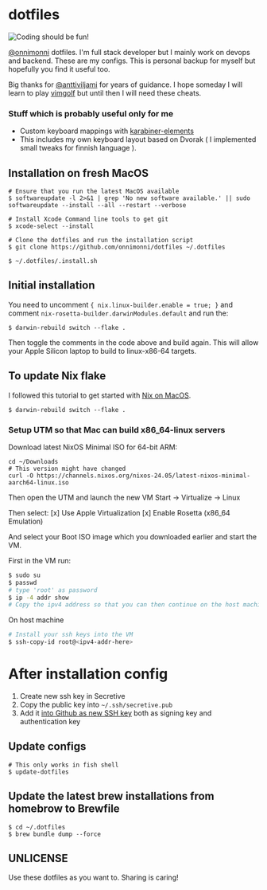 # dotfiles
![Coding should be fun!](https://media.giphy.com/media/ytwDCq9aT3cgEyyYVO/giphy-tumblr.gif "Coding should be fun!")

[@onnimonni](https://github.com/onnimonni) dotfiles. I'm full stack developer but I mainly work on devops and backend. These are my configs. This is personal backup for myself but hopefully you find it useful too.

Big thanks for [@anttiviljami](https://github.com/anttiviljami) for years of guidance.
I hope someday I will learn to play [vimgolf](http://www.vimgolf.com/) but until then I will need these cheats.

### Stuff which is probably useful only for me
- Custom keyboard mappings with [karabiner-elements](https://karabiner-elements.pqrs.org)
- This includes my own keyboard layout based on Dvorak ( I implemented small tweaks for finnish language ).

## Installation on fresh MacOS
```
# Ensure that you run the latest MacOS available
$ softwareupdate -l 2>&1 | grep 'No new software available.' || sudo softwareupdate --install --all --restart --verbose

# Install Xcode Command line tools to get git
$ xcode-select --install

# Clone the dotfiles and run the installation script
$ git clone https://github.com/onnimonni/dotfiles ~/.dotfiles

$ ~/.dotfiles/.install.sh
```

## Initial installation
You need to uncomment `{ nix.linux-builder.enable = true; }` and comment `nix-rosetta-builder.darwinModules.default` and run the:
```
$ darwin-rebuild switch --flake .
```

Then toggle the comments in the code above and build again. This will allow your Apple Silicon laptop to build to linux-x86-64 targets.

## To update Nix flake
I followed this tutorial to get started with [Nix on MacOS](https://nixcademy.com/posts/nix-on-macos/).
```
$ darwin-rebuild switch --flake .
```

### Setup UTM so that Mac can build x86_64-linux servers
Download latest NixOS Minimal ISO for 64-bit ARM:
```
cd ~/Downloads
# This version might have changed
curl -O https://channels.nixos.org/nixos-24.05/latest-nixos-minimal-aarch64-linux.iso
```
Then open the UTM and launch the new VM
Start -> Virtualize -> Linux

Then select:
[x] Use Apple Virtualization
[x] Enable Rosetta (x86_64 Emulation)

And select your Boot ISO image which you downloaded earlier and start the VM.

First in the VM run:
```sh
$ sudo su
$ passwd
# type 'root' as password
$ ip -4 addr show
# Copy the ipv4 address so that you can then continue on the host machine terminal
```
On host machine
```sh
# Install your ssh keys into the VM
$ ssh-copy-id root@<ipv4-addr-here>
```


# After installation config
1. Create new ssh key in Secretive
2. Copy the public key into `~/.ssh/secretive.pub`
3. Add it [into Github as new SSH key](https://github.com/settings/ssh/new) both as signing key and authentication key

## Update configs
```
# This only works in fish shell
$ update-dotfiles
```

## Update the latest brew installations from homebrow to Brewfile
```
$ cd ~/.dotfiles
$ brew bundle dump --force
```

## UNLICENSE
Use these dotfiles as you want to. Sharing is caring!
